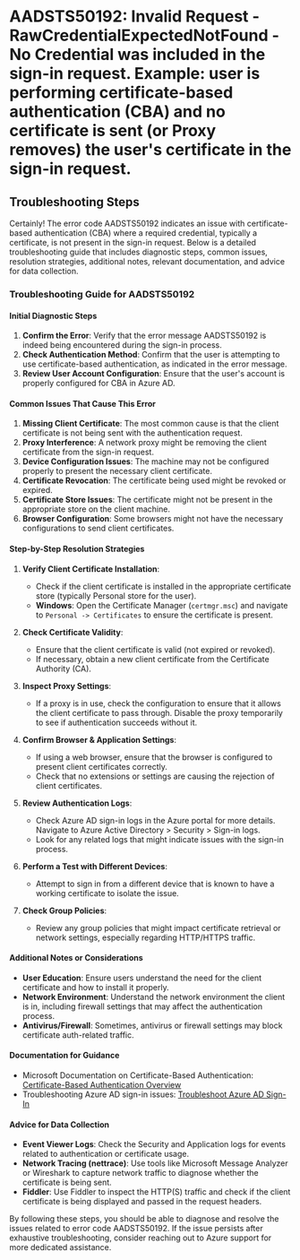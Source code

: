 # AADSTS50192: Invalid Request - RawCredentialExpectedNotFound - No Credential was included in the sign-in request. Example: user is performing certificate-based authentication (CBA) and no certificate is sent (or Proxy removes) the user's certificate in the sign-in request.


## Troubleshooting Steps
Certainly! The error code AADSTS50192 indicates an issue with certificate-based authentication (CBA) where a required credential, typically a certificate, is not present in the sign-in request. Below is a detailed troubleshooting guide that includes diagnostic steps, common issues, resolution strategies, additional notes, relevant documentation, and advice for data collection.

### Troubleshooting Guide for AADSTS50192

#### Initial Diagnostic Steps
1. **Confirm the Error**: Verify that the error message AADSTS50192 is indeed being encountered during the sign-in process.
2. **Check Authentication Method**: Confirm that the user is attempting to use certificate-based authentication, as indicated in the error message.
3. **Review User Account Configuration**: Ensure that the user's account is properly configured for CBA in Azure AD.

#### Common Issues That Cause This Error
1. **Missing Client Certificate**: The most common cause is that the client certificate is not being sent with the authentication request.
2. **Proxy Interference**: A network proxy might be removing the client certificate from the sign-in request.
3. **Device Configuration Issues**: The machine may not be configured properly to present the necessary client certificate.
4. **Certificate Revocation**: The certificate being used might be revoked or expired.
5. **Certificate Store Issues**: The certificate might not be present in the appropriate store on the client machine.
6. **Browser Configuration**: Some browsers might not have the necessary configurations to send client certificates.

#### Step-by-Step Resolution Strategies
1. **Verify Client Certificate Installation**:
   - Check if the client certificate is installed in the appropriate certificate store (typically Personal store for the user).
   - **Windows**: Open the Certificate Manager (`certmgr.msc`) and navigate to `Personal -> Certificates` to ensure the certificate is present.

2. **Check Certificate Validity**:
   - Ensure that the client certificate is valid (not expired or revoked).
   - If necessary, obtain a new client certificate from the Certificate Authority (CA).

3. **Inspect Proxy Settings**:
   - If a proxy is in use, check the configuration to ensure that it allows the client certificate to pass through. Disable the proxy temporarily to see if authentication succeeds without it.

4. **Confirm Browser & Application Settings**:
   - If using a web browser, ensure that the browser is configured to present client certificates correctly.
   - Check that no extensions or settings are causing the rejection of client certificates.

5. **Review Authentication Logs**:
   - Check Azure AD sign-in logs in the Azure portal for more details. Navigate to Azure Active Directory > Security > Sign-in logs.
   - Look for any related logs that might indicate issues with the sign-in process.

6. **Perform a Test with Different Devices**:
   - Attempt to sign in from a different device that is known to have a working certificate to isolate the issue.

7. **Check Group Policies**:
   - Review any group policies that might impact certificate retrieval or network settings, especially regarding HTTP/HTTPS traffic.

#### Additional Notes or Considerations
- **User Education**: Ensure users understand the need for the client certificate and how to install it properly.
- **Network Environment**: Understand the network environment the client is in, including firewall settings that may affect the authentication process.
- **Antivirus/Firewall**: Sometimes, antivirus or firewall settings may block certificate auth-related traffic.

#### Documentation for Guidance
- Microsoft Documentation on Certificate-Based Authentication: [Certificate-Based Authentication Overview](https://learn.microsoft.com/en-us/azure/active-directory/develop/active-directory-certificate-based-authentication)
- Troubleshooting Azure AD sign-in issues: [Troubleshoot Azure AD Sign-In](https://learn.microsoft.com/en-us/azure/active-directory/authentication/howto-authentication-logs)

#### Advice for Data Collection
- **Event Viewer Logs**: Check the Security and Application logs for events related to authentication or certificate usage.
- **Network Tracing (nettrace)**: Use tools like Microsoft Message Analyzer or Wireshark to capture network traffic to diagnose whether the certificate is being sent.
- **Fiddler**: Use Fiddler to inspect the HTTP(S) traffic and check if the client certificate is being displayed and passed in the request headers.

By following these steps, you should be able to diagnose and resolve the issues related to error code AADSTS50192. If the issue persists after exhaustive troubleshooting, consider reaching out to Azure support for more dedicated assistance.